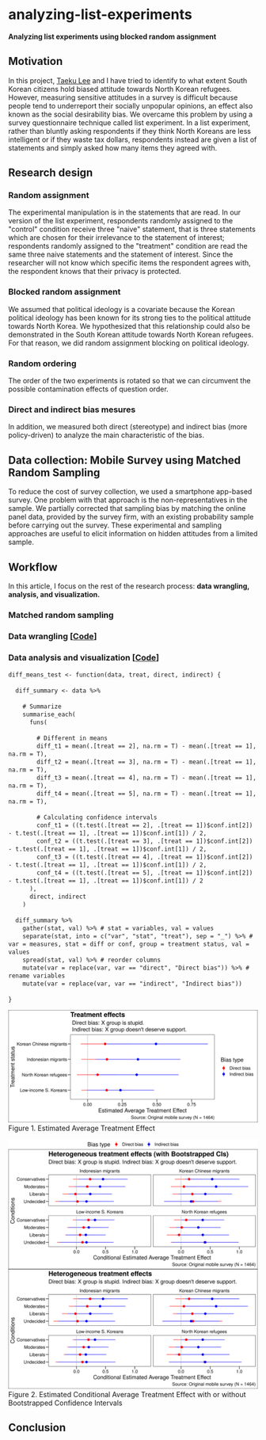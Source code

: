 # analyzing-list-experiments

**Analyzing list experiments using blocked random assignment**

## Motivation

In this project, [Taeku Lee](https://www.law.berkeley.edu/our-faculty/faculty-profiles/taeku-lee/) and I have tried to identify to what extent South Korean citizens hold biased attitude towards North Korean refugees. However, measuring sensitive attitudes in a survey is difficult because people tend to underreport their socially unpopular opinions, an effect also known as the social desirability bias. We overcame this problem by using a survey questionnaire technique called list experiment. In a list experiment, rather than bluntly asking respondents if they think North Koreans are less intelligent or if they waste tax dollars, respondents instead are given a list of statements and simply asked how many items they agreed with.

## Research design

### Random assignment
The experimental manipulation is in the statements that are read. In our version of the list experiment, respondents randomly assigned to the "control" condition receive three "naive" statement, that is three statements which are chosen for their irrelevance to the statement of interest; respondents randomly assigned to the "treatment" condition are read the same three naive statements and the statement of interest.  Since the researcher will not know which specific items the respondent agrees with, the respondent knows that their privacy is protected.

### Blocked random assignment
We assumed that political ideology is a covariate because the Korean political ideology has been known for its strong ties to the political attitude towards North Korea. We hypothesized that this relationship could also be demonstrated in the South Korean attitude towards North Korean refugees. For that reason, we did random assignment blocking on political ideology.

### Random ordering
The order of the two experiments is rotated so that we can circumvent the possible contamination effects of question order.

### Direct and indirect bias mesures
In addition, we measured both direct (stereotype) and indirect bias (more policy-driven) to analyze the main characteristic of the bias.

## Data collection: Mobile Survey using Matched Random Sampling

To reduce the cost of survey collection, we used a smartphone app-based survey. One problem with that approach is the non-representatives in the sample. We partially corrected that sampling bias by matching the online panel data, provided by the survey firm, with an existing probability sample before carrying out the survey. These experimental and sampling approaches are useful to elicit information on hidden attitudes from a limited sample.

## Workflow

In this article, I focus on the rest of the research process: **data wrangling, analysis, and visualization.**

### Matched random sampling

### Data wrangling [[Code](https://github.com/jaeyk/analyzing-list-experiments/blob/master/code/01_data_wrangling.Rmd)]

### Data analysis and visualization [[Code](https://github.com/jaeyk/analyzing-list-experiments/blob/master/code/02_data_analysis.Rmd)]

```{R}
diff_means_test <- function(data, treat, direct, indirect) {

  diff_summary <- data %>%

    # Summarize
    summarise_each(
      funs(

        # Different in means
        diff_t1 = mean(.[treat == 2], na.rm = T) - mean(.[treat == 1], na.rm = T),
        diff_t2 = mean(.[treat == 3], na.rm = T) - mean(.[treat == 1], na.rm = T),
        diff_t3 = mean(.[treat == 4], na.rm = T) - mean(.[treat == 1], na.rm = T),
        diff_t4 = mean(.[treat == 5], na.rm = T) - mean(.[treat == 1], na.rm = T),

        # Calculating confidence intervals
        conf_t1 = ((t.test(.[treat == 2], .[treat == 1])$conf.int[2]) - t.test(.[treat == 1], .[treat == 1])$conf.int[1]) / 2,
        conf_t2 = ((t.test(.[treat == 3], .[treat == 1])$conf.int[2]) - t.test(.[treat == 1], .[treat == 1])$conf.int[1]) / 2,
        conf_t3 = ((t.test(.[treat == 4], .[treat == 1])$conf.int[2]) - t.test(.[treat == 1], .[treat == 1])$conf.int[1]) / 2,
        conf_t4 = ((t.test(.[treat == 5], .[treat == 1])$conf.int[2]) - t.test(.[treat == 1], .[treat == 1])$conf.int[1]) / 2
      ),
      direct, indirect
    )

  diff_summary %>%
    gather(stat, val) %>% # stat = variables, val = values
    separate(stat, into = c("var", "stat", "treat"), sep = "_") %>% # var = measures, stat = diff or conf, group = treatment status, val = values  
    spread(stat, val) %>% # reorder columns
    mutate(var = replace(var, var == "direct", "Direct bias")) %>% # rename variables
    mutate(var = replace(var, var == "indirect", "Indirect bias"))

}
```

![](https://github.com/jaeyk/analyzing-list-experiments/blob/master/outputs/ate_results_plot.png)
Figure 1. Estimated Average Treatment Effect

![](https://github.com/jaeyk/analyzing-list-experiments/blob/master/outputs/cate_comparison_plot.png)
Figure 2. Estimated Conditional Average Treatment Effect with or without Bootstrapped Confidence Intervals

## Conclusion
